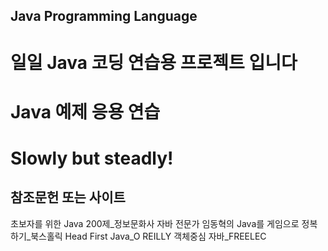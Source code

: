 ## Java Programming Language 

# 일일 Java 코딩 연습용 프로젝트 입니다
# Java 예제 응용 연습
# Slowly but steadly!


## 참조문헌 또는 사이트

초보자를 위한 Java 200제_정보문화사
자바 전문가 임동혁의 Java를 게임으로 정복하기_북스홀릭
Head First Java_O REILLY
객체중심 자바_FREELEC
